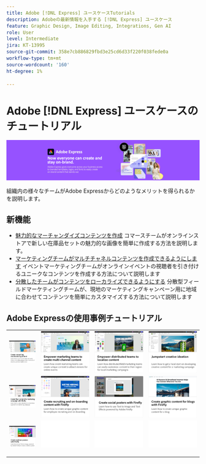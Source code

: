 ```yaml
---
title: Adobe [!DNL Express] ユースケースTutorials
description: Adobeの最新情報を入手する [!DNL Express] ユースケース
feature: Graphic Design, Image Editing, Integrations, Gen AI
role: User
level: Intermediate
jira: KT-13995
source-git-commit: 358e7cb886829fbd3e25cd6d33f220f038fede0a
workflow-type: tm+mt
source-wordcount: '160'
ht-degree: 1%

---
```


# Adobe [!DNL Express] ユースケースのチュートリアル

![Expressヒーロー画像](../assets/Express.png)

組織内の様々なチームがAdobe Expressからどのようなメリットを得られるかを説明します。

## 新機能

* [魅力的なマーチャンダイズコンテンツを作成](compelling-merchandise.md)
コマースチームがオンラインストアで新しい在庫品セットの魅力的な画像を簡単に作成する方法を説明します。
* [マーケティングチームがマルチチャネルコンテンツを作成できるようにします](multi-channel-marketing-content.md)
イベントマーケティングチームがオンラインイベントの視聴者を引き付けるユニークなコンテンツを作成する方法について説明します
* [分散したチームがコンテンツをローカライズできるようにする](localized-marketing-content.md)
分散型フィールドマーケティングチームが、現地のマーケティングキャンペーン用に地域に合わせてコンテンツを簡単にカスタマイズする方法について説明します

## Adobe Expressの使用事例チュートリアル

<table style="table-layout:fixed">
<tr>
   <td>
      <a href="compelling-merchandise.md">
         <img alt="魅力的なマーチャンダイズコンテンツを作成" src="assets/merchandise.png" />
      </a>
  <td>
      <a href="multi-channel-marketing-content.md">
         <img alt="マーケティングチームがマルチチャネルコンテンツを作成できるようにします" src="assets/multi-channel.png" />
      </a>
  <td>
      <a href="localized-marketing-content.md">
         <img alt="分散したチームがコンテンツをローカライズできるようにする" src="assets/marketing-regional-content.png" />
      </a>
  </td>
  <td>
      <a href="jumpstart-ideation.md">
         <img alt="創造的なアイデアを促進する" src="assets/marketing-ideation.png" />
      </a>
   </td>
</tr>
<tr>
   <td>
      <a href="create-local-marketing.md">
         <img alt="Fireflyを使用したマーケティングキャンペーン用のチラシコンテンツの作成" src="assets/local-marketing.png" />
      </a>
   </td>
   <td>
      <a href="create-on-boarding.md">
         <img alt="Fireflyを使用した採用コンテンツとオンボーディングコンテンツの作成" src="assets/on-boarding.png" />
      </a>
   </td>
   <td>
      <a href="create-social-posters.md">
         <img alt="Fireflyを使用したソーシャルポスターの作成" src="assets/social-firefly.png" />
      </a>
   </td>
   <td>
      <a href="create-blog-graphics.md">
         <img alt="Fireflyを使用したブログのグラフィックコンテンツの作成" src="assets/blog-graphic.png" />
      </a>
   </td>
</tr>
<tr>
      <td>
      <a href="create-webinar-poster.md">
         <img alt="Fireflyを使ってウェビナーのポスターを作成" src="assets/webinar-poster.png" />
      </a>
   </td>
<td>
      <img alt="スペーサー" src="../assets/Whitespacer.png" />
      <div>
      <br>
   </td>
   <td>
      <img alt="スペーサー" src="../assets/Whitespacer.png" />
      <div>
      <br>
   </td>
   <td>
      <img alt="スペーサー" src="../assets/Whitespacer.png" />
      <div>
      <br>
   </td>
</tr>
</table>
